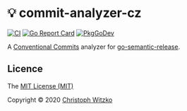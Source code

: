 # :bulb: commit-analyzer-cz
[![CI](https://github.com/go-semantic-release/commit-analyzer-cz/workflows/CI/badge.svg?branch=master)](https://github.com/go-semantic-release/commit-analyzer-cz/actions?query=workflow%3ACI+branch%3Amaster)
[![Go Report Card](https://goreportcard.com/badge/github.com/go-semantic-release/commit-analyzer-cz)](https://goreportcard.com/report/github.com/go-semantic-release/commit-analyzer-cz)
[![PkgGoDev](https://pkg.go.dev/badge/github.com/go-semantic-release/commit-analyzer-cz)](https://pkg.go.dev/github.com/go-semantic-release/commit-analyzer-cz)

A [Conventional Commits](https://www.conventionalcommits.org/en/v1.0.0/) analyzer for [go-semantic-release](https://github.com/go-semantic-release/semantic-release).

## Licence

The [MIT License (MIT)](http://opensource.org/licenses/MIT)

Copyright © 2020 [Christoph Witzko](https://twitter.com/christophwitzko)
